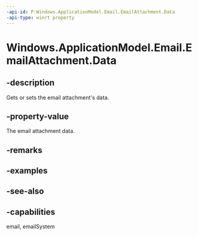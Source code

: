 ```yaml
---
-api-id: P:Windows.ApplicationModel.Email.EmailAttachment.Data
-api-type: winrt property
---
```


<!-- Property syntax
public Windows.Storage.Streams.IRandomAccessStreamReference Data { get;  set; }
-->

# Windows.ApplicationModel.Email.EmailAttachment.Data

## -description
Gets or sets the email attachment's data.

## -property-value
The email attachment data.

## -remarks

## -examples

## -see-also

## -capabilities
email, emailSystem

